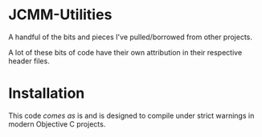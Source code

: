 JCMM-Utilities
==============

A handful of the bits and pieces I've pulled/borrowed from other projects. 

A lot of these bits of code have their own attribution in their respective header files.

# Installation

This code *comes as* is and is designed to compile under strict warnings in modern Objective C projects.
